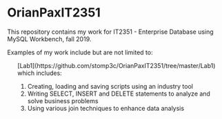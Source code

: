 # OrianPaxIT2351
This repository contains my work for IT2351 - Enterprise Database using MySQL Workbench, fall 2019.

Examples of my work include but are not limited to:
<ol>
  [Lab1](https://github.com/stomp3c/OrianPaxIT2351/tree/master/Lab1) which includes:
    <ol>
      <li>Creating, loading and saving scripts using an industry tool</li>
      <li>Writing SELECT, INSERT and DELETE statements to analyze and solve business problems</li>
      <li>Using various join techniques to enhance data analysis</li>
    </ol>
  </li>
  </ol>
  

